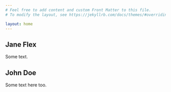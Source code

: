 ```yaml
---
# Feel free to add content and custom Front Matter to this file.
# To modify the layout, see https://jekyllrb.com/docs/themes/#overriding-theme-defaults

layout: home
---
```

<link rel="stylesheet" href="{{ site.baseurl }}/css/site.css">
<div class="split left">
  <div class="centered">
    <!-- <img src="img_avatar2.png" alt="Avatar woman"> -->
    <h2>Jane Flex</h2>
    <p>Some text.</p>
  </div>
</div>

<div class="split right">
  <div class="centered">
    <!-- <img src="img_avatar.png" alt="Avatar man"> -->
    <h2>John Doe</h2>
    <p>Some text here too.</p>
  </div>
</div>
